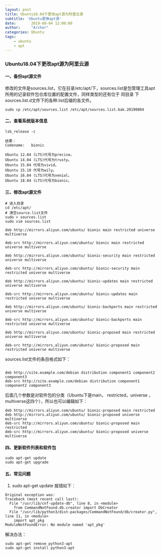 ```yaml
---
layout: post
title: Ubuntu18.04下更改apt源为阿里云源
subtitle: 'Ubuntu更换apt源'
date:       2019-08-04 12:00:00
author:     "Archer"
categories: Ubuntu
tags:
    - ubuntu
    - apt
---
```


### Ubuntu18.04下更改apt源为阿里云源

#### 一、备份apt源文件

修改的文件是sources.list，它在目录/etc/apt/下，sources.list是包管理工具apt所用的记录软件包仓库位置的配置文件，同样类型的还有位于 同目录
下sources.list.d文件下的各种.list后缀的各文件。

```text
sudo cp /etc/apt/sources.list /etc/apt/sources.list.bak.20190804
```

#### 二、查看系统版本信息

```text
lsb_release -c
```
```text
结果：
Codename:	bionic
```

```text
Ubuntu 12.04 (LTS)代号为precise。
Ubuntu 14.04 (LTS)代号为trusty。
Ubuntu 15.04 代号为vivid。
Ubuntu 15.10 代号为wily。
Ubuntu 16.04 (LTS)代号为xenial。
Ubuntu 18.04 (LTS)代号为bionic。
```

#### 三、修改apt源文件

```text
# 进入目录
cd /etc/apt/
# 清空source.list文件
sudo > sources.list
sudo vim sources.list
```
```text
deb http://mirrors.aliyun.com/ubuntu/ bionic main restricted universe multiverse

deb-src http://mirrors.aliyun.com/ubuntu/ bionic main restricted universe multiverse

deb http://mirrors.aliyun.com/ubuntu/ bionic-security main restricted universe multiverse

deb-src http://mirrors.aliyun.com/ubuntu/ bionic-security main restricted universe multiverse

deb http://mirrors.aliyun.com/ubuntu/ bionic-updates main restricted universe multiverse

deb-src http://mirrors.aliyun.com/ubuntu/ bionic-updates main restricted universe multiverse

deb http://mirrors.aliyun.com/ubuntu/ bionic-backports main restricted universe multiverse

deb-src http://mirrors.aliyun.com/ubuntu/ bionic-backports main restricted universe multiverse

deb http://mirrors.aliyun.com/ubuntu/ bionic-proposed main restricted universe multiverse

deb-src http://mirrors.aliyun.com/ubuntu/ bionic-proposed main restricted universe multiverse
```

sources.list文件的条目格式如下：
```text

deb http://site.example.com/debian distribution component1 component2 component3
deb-src http://site.example.com/debian distribution component1 component2 component3
```
后面几个参数是对软件包的分类（Ubuntu下是main， restricted，universe ，multiverse这四个），所以也可以编辑如下：
```text
deb http://mirrors.aliyun.com/ubuntu/ bionic-proposed main restricted 
deb http://mirrors.aliyun.com/ubuntu/ bionic-proposed universe multiverse
deb-src http://mirrors.aliyun.com/ubuntu/ bionic-proposed main restricted
deb-src http://mirrors.aliyun.com/ubuntu/ bionic-proposed universe multiverse
```

#### 四、更新软件列表和软件包
```text
sudo apt-get update 
sudo apt-get upgrade
```

#### 五、常见问题
1. sudo apt-get update 报错如下：
```text
Original exception was:
Traceback (most recent call last):
  File "/usr/lib/cnf-update-db", line 8, in <module>
    from CommandNotFound.db.creator import DbCreator
  File "/usr/lib/python3/dist-packages/CommandNotFound/db/creator.py", line 11, in <module>
    import apt_pkg
ModuleNotFoundError: No module named 'apt_pkg'
```

解决办法：
```text
sudo apt-get remove python3-apt
sudo apt-get install python3-apt
```

